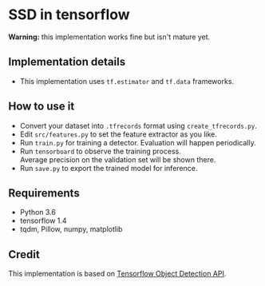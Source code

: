 # SSD in tensorflow
**Warning:** this implementation works fine but isn't mature yet.

## Implementation details
* This implementation uses `tf.estimator` and `tf.data` frameworks.

## How to use it
* Convert your dataset into `.tfrecords` format using `create_tfrecords.py`.
* Edit `src/features.py` to set the feature extractor as you like.
* Run `train.py` for training a detector. Evaluation will happen periodically.
* Run `tensorboard` to observe the training process.  
Average precision on the validation set will be shown there.
* Run `save.py` to export the trained model for inference.

## Requirements
* Python 3.6
* tensorflow 1.4
* tqdm, Pillow, numpy, matplotlib

## Credit
This implementation is based on [Tensorflow Object Detection API](https://github.com/tensorflow/models/tree/master/research/object_detection).
